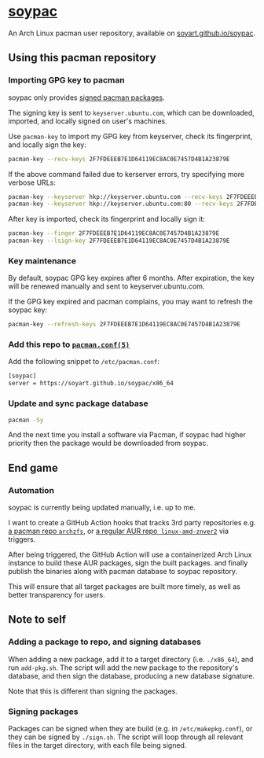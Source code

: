 # [soypac](https://github.com/soyart/soypac)

An Arch Linux pacman user repository, available on [soyart.github.io/soypac](https://soyart.github.io/soypac).

## Using this pacman repository

### Importing GPG key to pacman

soypac only provides [signed pacman packages](https://wiki.archlinux.org/title/Pacman/Package_signing).

The signing key is sent to `keyserver.ubuntu.com`,
which can be downloaded, imported, and locally signed on user's machines.

Use `pacman-key` to import my GPG key from keyserver,
check its fingerprint, and locally sign the key:

```sh
pacman-key --recv-keys 2F7FDEEEB7E1D64119EC8AC0E7457D4B1A23879E
```

If the above command failed due to kerserver errors,
try specifying more verbose URLs:

```sh
pacman-key --keyserver hkp://keyserver.ubuntu.com --recv-keys 2F7FDEEEB7E1D64119EC8AC0E7457D4B1A23879E
pacman-key --keyserver hkp://keyserver.ubuntu.com:80 --recv-keys 2F7FDEEEB7E1D64119EC8AC0E7457D4B1A23879E
```

After key is imported, check its fingerprint and locally sign it:

```sh
pacman-key --finger 2F7FDEEEB7E1D64119EC8AC0E7457D4B1A23879E
pacman-key --lsign-key 2F7FDEEEB7E1D64119EC8AC0E7457D4B1A23879E
```

### Key maintenance

By default, soypac GPG key expires after 6 months. After expiration,
the key will be renewed manually and sent to keyserver.ubuntu.com.

If the GPG key expired and pacman complains, you may want to refresh the soypac key:

```sh
pacman-key --refresh-keys 2F7FDEEEB7E1D64119EC8AC0E7457D4B1A23879E
```

### Add this repo to [`pacman.conf(5)`](https://archlinux.org/pacman/pacman.conf.5.html)

Add the following snippet to `/etc/pacman.conf`:

```txt
[soypac]
server = https://soyart.github.io/soypac/x86_64
```

### Update and sync package database

```sh
pacman -Sy
```

And the next time you install a software via Pacman,
if soypac had higher priority then the package would be downloaded from soypac.

## End game

### Automation

soypac is currently being updated manually, i.e. up to me.

I want to create a GitHub Action hooks that tracks 3rd party
repositories e.g. [a pacman repo `archzfs`](https://github.com/archzfs/archzfs),
or [a regular AUR repo` linux-amd-znver2`](https://aur.archlinux.org/packages/linux-amd-znver2)
via triggers.

After being triggered, the GitHub Action will use a containerized
Arch Linux instance to build these AUR packages, sign the built packages.
and finally publish the binaries along with pacman database to soypac repository.

This will ensure that all target packages are built more timely,
as well as better transparency for users.

## Note to self

### Adding a package to repo, and signing databases

When adding a new package, add it to a target directory (i.e. `./x86_64`),
and run `add-pkg.sh`. The script will add the new package
to the repository's database, and then sign the database, 
producing a new database signature.

Note that this is different than signing the packages.

### Signing packages

Packages can be signed when they are build (e.g. in `/etc/makepkg.conf`),
or they can be signed by `./sign.sh`. The script will loop through all
relevant files in the target directory, with each file being signed.
